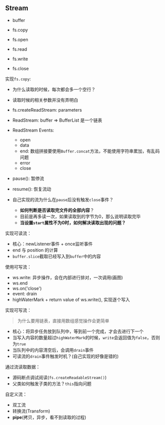 ## Stream

* buffer
* fs.copy

* fs.open
* fs.read
* fs.write
* fs.close

实现`fs.copy`:  
* 为什么读取的时候，每次都会多一个空行？
* 读取时候的相关参数并没有弄明白

* fs.createReadStream: parameters
* ReadStream: buffer => BufferList 是一个链表
* ReadStream Events:
  * open
  * data
  * end: 数组拼接要使用`Buffer.concat`方法，不能使用字符串累加，有乱码问题
  * error
  * close
* pause(): 暂停流
* resume(): 恢复流动
* 自己实现的流为什么在`pause`后没有触发`close`事件？
  * **如何判断是否读取完文件的全部内容**？
  * 目前是再多读一次，如果读取到的字节为0，那么说明读取完毕
  * **当设置`start`属性不为0时，如何解决读取出现的问题？**

实现可读流：
* 核心：newListener事件 + once监听事件
* end 与 position 的计算
* `buffer.slice`截取已经写入到`buffer`中的内容

使用可写流：
* ws.write: 异步操作，会在内部进行排对，一次调用(画图)
* ws.end
* ws.on('close')
* event: drain
* highWaterMark + return value of ws.write(), 实现逐个写入

实现可写流：  
> 为什么要用链表，直接用数组感觉操作会更简单 

* 核心：将异步任务放到队列中，等到前一个完成，才会去进行下一个
* 当写入内容的数量超过`highWaterMark`的时候，`write`会返回值为`false`，否则为`true`
* 当队列中的内容清空后，会调用`drain`事件
* 可读流的`drain`事件触发时机？(自己实现的好像是错的)

通过流读取数据：
* 源码断点调试阅读(`fs.createReadableStream()`)
* 父类如何触发子类的方法？`this`指向问题

自定义流：  
* 双工流
* 转换流(Transform)
* **pipe**(拷贝，异步，看不到读取的过程)
